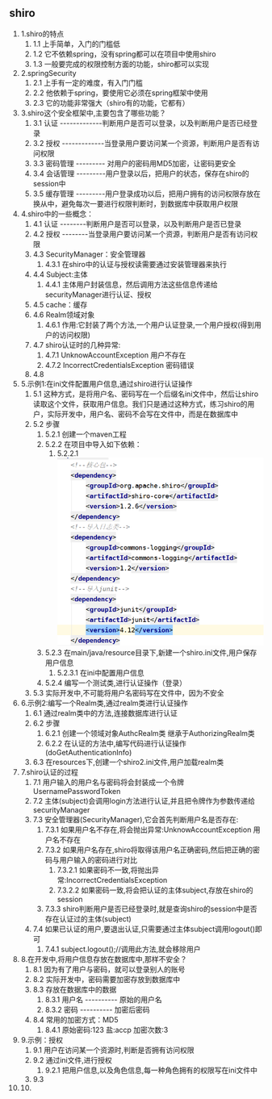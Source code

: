 shiro
---------
1. 1.shiro的特点
    1. 1.1 上手简单，入门的门槛低
    2. 1.2 它不依赖spring，没有spring都可以在项目中使用shiro
    3. 1.3 一般要完成的权限控制方面的功能，shiro都可以实现
2. 2.springSecurity
    1. 2.1 上手有一定的难度，有入门门槛
    2. 2.2 他依赖于spring，要使用它必须在spring框架中使用
    3. 2.3 它的功能非常强大（shiro有的功能，它都有）
3. 3.shiro这个安全框架中,主要包含了哪些功能？
    1. 3.1 认证 -------------判断用户是否可以登录，以及判断用户是否已经登录
    2. 3.2 授权 -------------当登录用户要访问某一个资源，判断用户是否有访问权限
    3. 3.3 密码管理 --------- 对用户的密码用MD5加密，让密码更安全
    4. 3.4 会话管理 ---------用户登录以后，把用户的状态，保存在shiro的session中
    5. 3.5 缓存管理 ---------用户登录成功以后，把用户拥有的访问权限存放在换从中，避免每次一要进行权限判断时，到数据库中获取用户权限
4. 4.shiro中的一些概念：
    1. 4.1 认证 --------判断用户是否可以登录，以及判断用户是否已登录
    2. 4.2 授权 --------当登录用户要访问某一个资源，判断用户是否有访问权限
    3. 4.3 SecurityManager：安全管理器
        1. 4.3.1 在shiro中的认证与授权读需要通过安装管理器来执行
    4. 4.4 Subject:主体
        1. 4.4.1 主体用户封装信息，然后调用方法这些信息传递给securityManager进行认证、授权
    5. 4.5 cache：缓存
    6. 4.6 Realm领域对象
        1. 4.6.1 作用:它封装了两个方法,一个用户认证登录,一个用户授权(得到用户的访问权限)
    7. 4.7 shiro认证时的几种异常:
        1. 4.7.1 UnknowAccountException 用户不存在
        2. 4.7.2 IncorrectCredentialsException 密码错误
    8. 4.8
5. 5.示例1:在ini文件配置用户信息,通过shiro进行认证操作
    1. 5.1 这种方式，是将用户名、密码写在一个后缀名ini文件中，然后让shiro读取这个文件，获取用户信息。我们只是通过这种方式，练习shiro的用户，实际开发中，用户名、密码不会写在文件中，而是在数据库中
    2. 5.2 步骤
        1. 5.2.1 创建一个maven工程
        2. 5.2.2 在项目中导入如下依赖：
            1. 5.2.2.1 ![](pic/1.png)
        3. 5.2.3 在main/java/resource目录下,新建一个shiro.ini文件,用户保存用户信息
            1. 5.2.3.1 在ini中配置用户信息
        4. 5.2.4 编写一个测试类,进行认证操作（登录）
    3. 5.3 实际开发中,不可能将用户名密码写在文件中，因为不安全
6. 6.示例2:编写一个Realm类,通过realm类进行认证操作
    1. 6.1 通过realm类中的方法,连接数据库进行认证
    2. 6.2 步骤
        1. 6.2.1 创建一个领域对象AuthcRealm类 继承于AuthorizingRealm类
        2. 6.2.2 在认证的方法中,编写代码进行认证操作(doGetAuthenticationInfo)
    3. 6.3 在resources下,创建一个shiro2.ini文件,用户加载realm类
7. 7.shiro认证的过程
    1. 7.1 用户输入的用户名与密码将会封装成一个令牌 UsernamePasswordToken
    2. 7.2 主体(subject)会调用login方法进行认证,并且把令牌作为参数传递给securityManager
    3. 7.3 安全管理器(SecurityManager),它会首先判断用户名是否存在:
        1. 7.3.1 如果用户名不存在,将会抛出异常:UnknowAccountException 用户名不存在
        2. 7.3.2 如果用户名存在,shiro将取得该用户名正确密码,然后把正确的密码与用户输入的密码进行对比
            1. 7.3.2.1 如果密码不一致,将抛出异常:IncorrectCredentialsException
            2. 7.3.2.2 如果密码一致,将会把认证的主体subject,存放在shiro的session
        3. 7.3.3 shiro判断用户是否已经登录时,就是查询shiro的session中是否存在认证过的主体(subject)
    4. 7.4 如果已认证的用户,要退出认证,只需要通过主体subject调用logout()即可
        1. 7.4.1 subject.logout();//调用此方法,就会移除用户
8. 8.在开发中,将用户信息存放在数据库中,那样不安全？
    1. 8.1 因为有了用户与密码，就可以登录别人的账号
    2. 8.2 实际开发中，密码需要加密存放到数据库中
    3. 8.3 存放在数据库中的数据
        1. 8.3.1 用户名 ---------- 原始的用户名
        2. 8.3.2 密码   ---------- 加密后密码
    4. 8.4 常用的加密方式：MD5
        1. 8.4.1 原始密码:123 盐:accp 加密次数:3
9. 9.示例：授权
    1. 9.1 用户在访问某一个资源时,判断是否拥有访问权限
    2. 9.2 通过ini文件,进行授权
        1. 9.2.1 把用户信息,以及角色信息,每一种角色拥有的权限写在ini文件中
    3. 9.3
10. 10.
